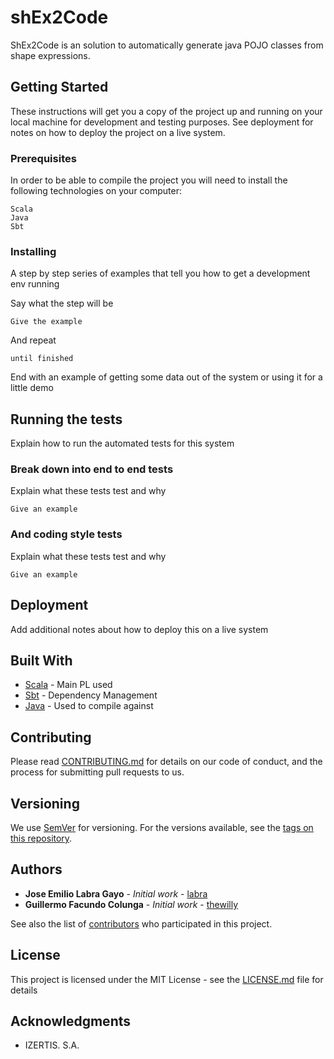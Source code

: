 # shEx2Code

ShEx2Code is an solution to automatically generate java POJO classes from shape expressions.

## Getting Started

These instructions will get you a copy of the project up and running on your local machine for development and testing purposes. See deployment for notes on how to deploy the project on a live system.

### Prerequisites

In order to be able to compile the project you will need to install the following technologies on your computer:

```
Scala
Java
Sbt
```

### Installing

A step by step series of examples that tell you how to get a development env running

Say what the step will be

```
Give the example
```

And repeat

```
until finished
```

End with an example of getting some data out of the system or using it for a little demo

## Running the tests

Explain how to run the automated tests for this system

### Break down into end to end tests

Explain what these tests test and why

```
Give an example
```

### And coding style tests

Explain what these tests test and why

```
Give an example
```

## Deployment

Add additional notes about how to deploy this on a live system

## Built With

* [Scala](https://www.scala-lang.org/) - Main PL used
* [Sbt](https://www.scala-sbt.org/) - Dependency Management
* [Java](https://www.oracle.com/technetwork/java/javase/downloads/jdk8-downloads-2133151.html) - Used to compile against

## Contributing

Please read [CONTRIBUTING.md](https://gist.github.com/PurpleBooth/b24679402957c63ec426) for details on our code of conduct, and the process for submitting pull requests to us.

## Versioning

We use [SemVer](http://semver.org/) for versioning. For the versions available, see the [tags on this repository](https://github.com/your/project/tags). 

## Authors

* **Jose Emilio Labra Gayo** - *Initial work* - [labra](https://github.com/labra)
* **Guillermo Facundo Colunga** - *Initial work* - [thewilly](https://github.com/thewilly)

See also the list of [contributors](https://github.com/your/project/contributors) who participated in this project.

## License

This project is licensed under the MIT License - see the [LICENSE.md](LICENSE.md) file for details

## Acknowledgments

* IZERTIS. S.A.
